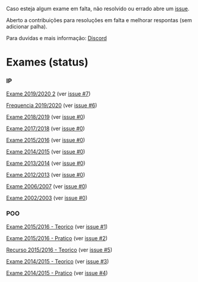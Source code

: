 Caso esteja algum exame em falta, não resolvido ou errado abre um [issue](/../../issues/).

Aberto a contribuições para resoluções em falta e melhorar respontas (sem adicionar palha).

Para duvidas e mais informação: [Discord](https://discord.gg/M9yncY4)

# Exames (status)
### IP
[Exame 2019/2020 2](./IP/Exame1920-2) (ver [issue #7](/../../issues/7))

[Frequencia 2019/2020](./IP/Freq1920) (ver [issue #6](/../../issues/6))

[Exame 2018/2019](./IP/Exame1819) (ver [issue #0](/../../issues/0))

[Exame 2017/2018](./IP/Exame1718) (ver [issue #0](/../../issues/0))

[Exame 2015/2016](./IP/Exame1516) (ver [issue #0](/../../issues/0))

[Exame 2014/2015](./IP/Exame1415) (ver [issue #0](/../../issues/0))

[Exame 2013/2014](./IP/Exame1314) (ver [issue #0](/../../issues/0))

[Exame 2012/2013](./IP/Exame1213) (ver [issue #0](/../../issues/0))

[Exame 2006/2007](./IP/Exame0607) (ver [issue #0](/../../issues/0))

[Exame 2002/2003](./IP/Exame0203) (ver [issue #0](/../../issues/0))

### POO
[Exame 2015/2016 - Teorico](./POO/Exame1516_Teorico) (ver [issue #1](/../../issues/1))

[Exame 2015/2016 - Pratico](./POO/Exame1516_Pratico) (ver [issue #2](/../../issues/2))

[Recurso 2015/2016 - Teorico](./POO/Recurso1516_Teorico) (ver [issue #5](/../../issues/5))

[Exame 2014/2015 - Teorico](./POO/Exame1415_Teorico) (ver [issue #3](/../../issues/3))

[Exame 2014/2015 - Pratico](./POO/Exame1415_Pratico) (ver [issue #4](/../../issues/4))
